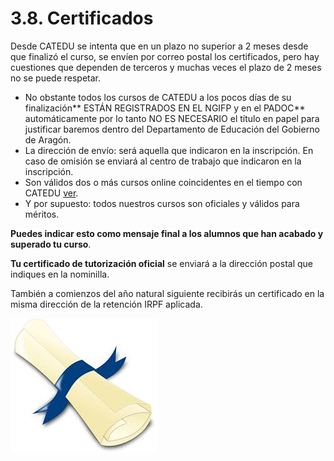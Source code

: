 # 3.8. Certificados

Desde CATEDU se intenta que en un plazo no superior a 2 meses desde que finalizó el curso, se envíen por correo postal los certificados, pero hay cuestiones que dependen de terceros y muchas veces el plazo de 2 meses no se puede respetar.

* No obstante todos los cursos de CATEDU a los pocos días de su finalización** ESTÁN REGISTRADOS EN EL NGIFP y en el PADOC** automáticamente por lo tanto NO ES NECESARIO el título en papel para justificar baremos dentro del Departamento de Educación del Gobierno de Aragón.
* La dirección de envío:  será aquella que indicaron en la inscripción. En caso de omisión se enviará al centro de trabajo que indicaron en la inscripción.
* Son válidos dos o más cursos online coincidentes en el tiempo con CATEDU [ver](http://soporte.catedu.es/kb/faq.php?id=2).
* Y por supuesto: todos nuestros cursos son oficiales y válidos para méritos.

**Puedes indicar esto como mensaje final a los alumnos que han acabado y superado tu curso**.

**Tu certificado de tutorización oficial** se enviará a la dirección postal que indiques en la nominilla.

También a comienzos del año natural siguiente recibirás un certificado en la misma dirección de la retención IRPF aplicada.

![](img/descarga.jpg)

